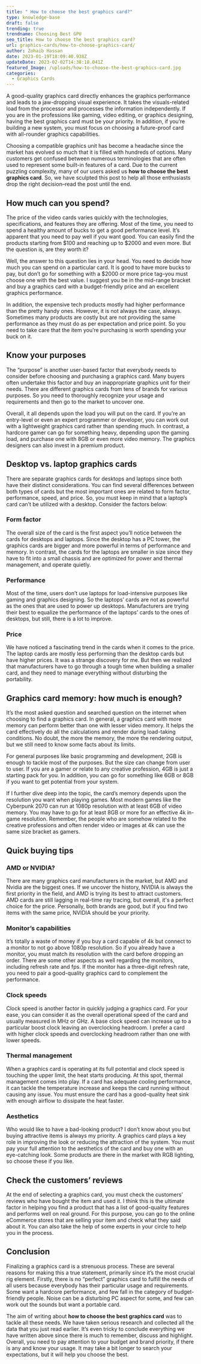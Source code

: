 ```yaml
---
title: " How to choose the best graphics card?"
type: knowledge-base
draft: false
trending: true
trendname: Choosing Best GPU
seo_title: How to choose the best graphics card?
url: graphics-cards/how-to-choose-graphics-card/
author: Zohaib Hassan
date: 2023-01-19T18:09:40.938Z
updateDate: 2023-02-02T14:38:18.041Z
featured_Image: /uploads/how-to-choose-the-best-graphics-card.jpg
categories:
  - Graphics Cards
---
```

A good-quality graphics card directly enhances the graphics performance and leads to a jaw-dropping visual experience. It takes the visuals-related load from the processor and processes the information independently. If you are in the professions like gaming, video editing, or graphics designing, having the best graphics card must be your priority. In addition, if you’re building a new system, you must focus on choosing a future-proof card with all-rounder graphics capabilities. 

Choosing a compatible graphics unit has become a headache since the market has evolved so much that it is filled with hundreds of options. Many customers get confused between numerous terminologies that are often used to represent some built-in features of a card. Due to the current puzzling complexity, many of our users asked us **how to choose the best graphics card**. So, we have sculpted this post to help all those enthusiasts drop the right decision–read the post until the end.

## How much can you spend?

The price of the video cards varies quickly with the technologies, specifications, and features they are offering. Most of the time, you need to spend a healthy amount of bucks to get a good performance level. It’s apparent that you need to pay well if you want good. You can easily find the products starting from $100 and reaching up to $2000 and even more. But the question is, are they worth it?

Well, the answer to this question lies in your head. You need to decide how much you can spend on a particular card. It is good to have more bucks to pay, but don’t go for something with a $2000 or more price tag–you must choose one with the best value. I suggest you be in the mid-range bracket and buy a graphics card with a budget-friendly price and an excellent graphics performance.

In addition, the expensive tech products mostly had higher performance than the pretty handy ones. However, it is not always the case, always. Sometimes many products are costly but are not providing the same performance as they must do as per expectation and price point. So you need to take care that the item you’re purchasing is worth spending your buck on it.

## Know your purposes

The “purpose” is another user-based factor that everybody needs to consider before choosing and purchasing a graphics card. Many buyers often undertake this factor and buy an inappropriate graphics unit for their needs. There are different graphics cards from tens of brands for various purposes. So you need to thoroughly recognize your usage and requirements and then go to the market to uncover one. 

Overall, it all depends upon the load you will put on the card. If you’re an entry-level or even an expert programmer or developer, you can work out with a lightweight graphics card rather than spending much. In contrast, a hardcore gamer can go for something heavy, depending upon the gaming load, and purchase one with 8GB or even more video memory. The graphics designers can also invest in a premium product. 

## Desktop vs. laptop graphics cards

There are separate graphics cards for desktops and laptops since both have their distinct considerations. You can find several differences between both types of cards but the most important ones are related to form factor, performance, speed, and price. So, you must keep in mind that a laptop’s card can’t be utilized with a desktop. Consider the factors below:

### Form factor

The overall size of the card is the first aspect you’ll notice between the cards for desktops and laptops. Since the desktop has a PC tower, the graphics cards are bigger and more powerful in terms of performance and memory. In contrast, the cards for the laptops are smaller in size since they have to fit into a small chassis and are optimized for power and thermal management, and operate quietly. 

### Performance

Most of the time, users don’t use laptops for load-intensive purposes like gaming and graphics designing. So the laptops’ cards are not as powerful as the ones that are used to power up desktops. Manufacturers are trying their best to equalize the performance of the laptops’ cards to the ones of desktops, but still, there is a lot to improve. 

### Price

We have noticed a fascinating trend in the cards when it comes to the price. The laptop cards are mostly less performing than the desktop cards but have higher prices. It was a strange discovery for me. But then we realized that manufacturers have to go through a tough time when building a smaller card, and they need to manage everything without disturbing the portability. 

## Graphics card memory: how much is enough?

It’s the most asked question and searched question on the internet when choosing to find a graphics card. In general, a graphics card with more memory can perform better than one with lesser video memory. It helps the card effectively do all the calculations and render during load-taking conditions. No doubt, the more the memory, the more the rendering output, but we still need to know some facts about its limits.

For general purposes like basic programming and development, 2GB is enough to tackle most of the purposes. But the size can change from user to user. If you are a gamer or relate to any creative profession, 4GB is just a starting pack for you. In addition, you can go for something like 6GB or 8GB if you want to get potential from your system. 

If I further dive deep into the topic, the card’s memory depends upon the resolution you want when playing games. Most modern games like the Cyberpunk 2070 can run at 1080p resolution with at least 6GB of video memory. You may have to go for at least 8GB or more for an effective 4k in-game resolution. Remember, the people who are somehow related to the creative professions and often render video or images at 4k can use the same size bracket as gamers. 

## Quick buying tips

### AMD or NVIDIA?

There are many graphics card manufacturers in the market, but AMD and Nvidia are the biggest ones. If we uncover the history, NVIDIA is always the first priority in the field, and AMD is trying its best to attract customers. AMD cards are still lagging in real-time ray tracing, but overall, it's a perfect choice for the price. Personally, both brands are good, but if you find two items with the same price, NVIDIA should be your priority. 

### Monitor’s capabilities

It’s totally a waste of money if you buy a card capable of 4k but connect to a monitor to not go above 1080p resolution. So if you already have a monitor, you must match its resolution with the card before dropping an order. There are some other aspects as well regarding the monitors, including refresh rate and fps. If the monitor has a three-digit refresh rate, you need to pair a good-quality graphics card to complement the performance.

### Clock speeds

Clock speed is another factor in quickly judging a graphics card. For your ease, you can consider it as the overall operational speed of the card and usually measured in MHz or GHz. A base clock speed can increase up to a particular boost clock leaving an overclocking headroom. I prefer a card with higher clock speeds and overclocking headroom rather than one with lower speeds.  

### Thermal management

When a graphics card is operating at its full potential and clock speed is touching the upper limit, the heat starts producing. At this spot, thermal management comes into play. If a card has adequate cooling performance, it can tackle the temperature increase and keeps the card running without causing any issue. You must ensure the card has a good-quality heat sink with enough airflow to dissipate the heat faster. 

### Aesthetics

Who would like to have a bad-looking product? I don’t know about you but buying attractive items is always my priority. A graphics card plays a key role in improving the look or reducing the attraction of the system. You must pay your full attention to the aesthetics of the card and buy one with an eye-catching look. Some products are there in the market with RGB lighting, so choose these if you like.

## Check the customers’ reviews

At the end of selecting a graphics card, you must check the customers’ reviews who have bought the item and used it. I think this is the ultimate factor in helping you find a product that has a list of good-quality features and performs well on real ground. For this purpose, you can go to the online eCommerce stores that are selling your item and check what they said about it. You can also take the help of some experts in your circle to help you in the process.

## Conclusion

Finalizing a graphics card is a strenuous process. These are several reasons for making this a true statement, primarily since it’s the most crucial rig element. Firstly, there is no “perfect” graphics card to fulfill the needs of all users because everybody has their particular usage and requirements. Some want a hardcore performance, and few fall in the category of budget-friendly people. Noise can be a disturbing PC aspect for some, and few can work out the sounds but want a portable card. 

The aim of writing about **how to choose the best graphics card** was to tackle all these needs. We have taken serious research and collected all the data that you just read earlier. It’s even tricky to conclude everything we have written above since there is much to remember, discuss and highlight. Overall, you need to pay attention to your budget and brand priority, if there is any and know your usage. It may take a bit longer to search your expectations, but it will help you choose the best.